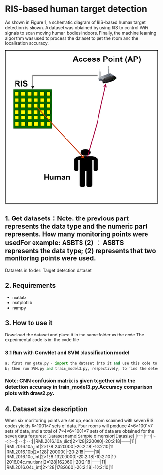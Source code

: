 #  RIS-based human target detection
 As shown in Figure 1, a schematic diagram of RIS-based human target detection is shown. A dataset was obtained by using RIS to control WiFi signals to scan moving human bodies indoors. Finally, the machine learning algorithm was used to process the dataset to get the room and the localization accuracy.
 <div align=center>
<img src="fig1.png"> 
</div>

## 1. Get datasets：Note: the previous part represents the data type and the numeric part represents. How many monitoring points were usedFor example: ASBTS (2) ： ASBTS represents the data type; (2) represents that two monitoring points were used.
Datasets in folder: Target detection dataset

## 2. Requirements
- matlab
- matplotlib
- numpy 
## 3. How to use it
Download the dataset and place it in the same folder as the code
The experimental code is in: the code file
### 3.1 Run with ConvNet and SVM classification model
```python 
a; first run gate.py - import the dataset into it and use this code to partition the dataset
b; then run SVM.py and train_model3.py, respectively, to find the detection accuracy.
```
### Note: CNN confusion matrix is given together with the detection accuracy in train_model3.py.Accuracy comparison plots with draw2.py.

## 4. Dataset size description
When six monitoring points are set up, each room scanned with seven RIS codes yields 6×1001×7 sets of data. Four rooms will produce 4×6×1001×7 sets of data, and a total of 7×4×6×1001×7 sets of data are obtained for the seven data features:
|Dataset name|Sample dimension|Datasize|
|:--:|:--:|:--:|:--:|:--:|:--:|
|RML2016.10a_dict|2×128|220000|-20:2:18|——|11|
|RML2016.10a_int|2×128|2420000|-20:2:18|-10:2:10|11|
|RML2016.10b|2×128|1200000|-20:2:18|——|10|
|RML2016.10c_int|2×128|13200000|-20:2:18|-10:2:10|10
|2016.04c.multisnr|2×128|162060|-20:2:18|——|11|
|RML2016.04c_int|2×128|1782660|-20:2:18|-10:2:10|11|
